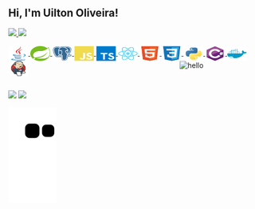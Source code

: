## Hi, I'm Uilton Oliveira!
 <div>
  <a href="https://github.com/darksupremo">
  <img src="https://github-readme-stats.vercel.app/api?username=darksupremo&show_icons=true&theme=dark&include_all_commits=true&count_private=true"/>
  <img src="https://github-readme-stats.vercel.app/api/top-langs/?username=darksupremo&layout=compact&langs_count=16&theme=dark"/>
<div>
<div style="display: inline_block"><br>
  <img align="center" alt="java" title="Java" height="30" width="40" src="https://raw.githubusercontent.com/devicons/devicon/master/icons/java/java-original.svg">
  <img align="center" alt="spring" title="Spring" height="30" width="40" src="https://raw.githubusercontent.com/devicons/devicon/master/icons/spring/spring-original.svg">
  <img align="center" alt="PostgreSQL" title="PostgreSQL" height="30" width="40" src="https://raw.githubusercontent.com/devicons/devicon/master/icons/postgresql/postgresql-plain.svg">
  <img align="center" alt="js" title="JavaScript" height="30" width="40" src="https://raw.githubusercontent.com/devicons/devicon/master/icons/javascript/javascript-plain.svg">
  <img align="center" alt="ts" title="TypeScript" height="30" width="40" src="https://raw.githubusercontent.com/devicons/devicon/master/icons/typescript/typescript-plain.svg">
  <img align="center" alt="react" title="React" height="30" width="40" src="https://raw.githubusercontent.com/devicons/devicon/master/icons/react/react-original.svg">
  <img align="center" alt="html" title="HTML" height="30" width="40" src="https://raw.githubusercontent.com/devicons/devicon/master/icons/html5/html5-original.svg">
  <img align="center" alt="css" title="CSS" height="30" width="40" src="https://raw.githubusercontent.com/devicons/devicon/master/icons/css3/css3-original.svg">
  <img align="center" alt="python" title="Python" height="30" width="40" src="https://raw.githubusercontent.com/devicons/devicon/master/icons/python/python-original.svg">
  <img align="center" alt="csharp" title="C#" height="30" width="40" src="https://raw.githubusercontent.com/devicons/devicon/master/icons/csharp/csharp-original.svg">
  <img align="center" alt="docker" title="Docker" height="30" width="40" src="https://raw.githubusercontent.com/devicons/devicon/master/icons/docker/docker-plain.svg">
  <img align="center" alt="jenkins" title="Jenkins / Github Actions" height="30" width="40" src="https://raw.githubusercontent.com/devicons/devicon/master/icons/jenkins/jenkins-original.svg">
  <img align="right" alt="hello" height="120" width="160" src="https://i.pinimg.com/originals/50/83/e0/5083e0a2a7dcaae07c142e8b87036a27.gif">
</div>
  
  ##
 
<div> 
  <a href = "mailto:uilton.dev@gmail.com"><img src="https://img.shields.io/badge/-Gmail-%23333?style=for-the-badge&logo=gmail&logoColor=white" target="_blank"></a>
  <a href="https://www.linkedin.com/in/uiltonoliveira/" target="_blank"><img src="https://img.shields.io/badge/-LinkedIn-%230077B5?style=for-the-badge&logo=linkedin&logoColor=white" target="_blank"></a> 
 
  ![Snake animation](https://github.com/darksupremo/darksupremo/blob/output/github-contribution-grid-snake.svg)
 
</div>
